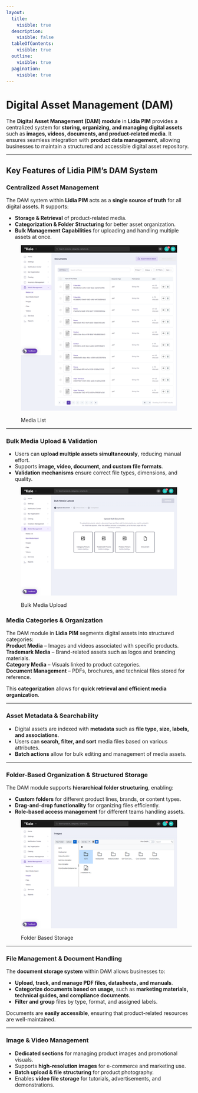 ```yaml
---
layout:
  title:
    visible: true
  description:
    visible: false
  tableOfContents:
    visible: true
  outline:
    visible: true
  pagination:
    visible: true
---
```


# Digital Asset Management (DAM)

The **Digital Asset Management (DAM) module** in **Lidia PIM** provides a centralized system for **storing, organizing, and managing digital assets** such as **images, videos, documents, and product-related media**. It ensures seamless integration with **product data management**, allowing businesses to maintain a structured and accessible digital asset repository.

***

## **Key Features of Lidia PIM’s DAM System**

### **Centralized Asset Management**

The DAM system within **Lidia PIM** acts as a **single source of truth** for all digital assets. It supports:

* **Storage & Retrieval** of product-related media.
* **Categorization & Folder Structuring** for better asset organization.
* **Bulk Management Capabilities** for uploading and handling multiple assets at once.

<figure><img src="../../../.gitbook/assets/dev-pim.lidiacommerce.com_document_documents (1).png" alt=""><figcaption><p>Media List</p></figcaption></figure>

***

### **Bulk Media Upload & Validation**

* Users can **upload multiple assets simultaneously**, reducing manual effort.
* Supports **image, video, document, and custom file formats**.
* **Validation mechanisms** ensure correct file types, dimensions, and quality.

<figure><img src="../../../.gitbook/assets/dev-pim.lidiacommerce.com_document_import.png" alt=""><figcaption><p>Bulk Media Upload</p></figcaption></figure>

### **Media Categories & Organization**

The DAM module in **Lidia PIM** segments digital assets into structured categories:\
**Product Media** – Images and videos associated with specific products.\
**Trademark Media** – Brand-related assets such as logos and branding materials.\
**Category Media** – Visuals linked to product categories.\
**Document Management** – PDFs, brochures, and technical files stored for reference.

This **categorization** allows for **quick retrieval and efficient media organization**.

***

### **Asset Metadata & Searchability**

* Digital assets are indexed with **metadata** such as **file type, size, labels, and associations**.
* Users can **search, filter, and sort** media files based on various attributes.
* **Batch actions** allow for bulk editing and management of media assets.

***

### **Folder-Based Organization & Structured Storage**

The DAM module supports **hierarchical folder structuring**, enabling:

* **Custom folders** for different product lines, brands, or content types.
* **Drag-and-drop functionality** for organizing files efficiently.
* **Role-based access management** for different teams handling assets.

<figure><img src="../../../.gitbook/assets/dev-pim.lidiacommerce.com_media_imageexplorer.png" alt=""><figcaption><p>Folder Based Storage</p></figcaption></figure>

***

### **File Management & Document Handling**

The **document storage system** within DAM allows businesses to:

* **Upload, track, and manage PDF files, datasheets, and manuals**.
* **Categorize documents based on usage**, such as **marketing materials, technical guides, and compliance documents**.
* **Filter and group** files by type, format, and assigned labels.

Documents are **easily accessible**, ensuring that product-related resources are well-maintained.

***

### **Image & Video Management**

* **Dedicated sections** for managing product images and promotional visuals.
* Supports **high-resolution images** for e-commerce and marketing use.
* **Batch upload & file structuring** for product photography.
* Enables **video file storage** for tutorials, advertisements, and demonstrations.
